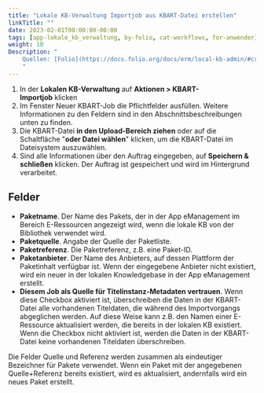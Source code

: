 ```yaml
---
title: "Lokale KB-Verwaltung Importjob aus KBART-Datei erstellen"
linkTitle: ""
date: 2023-02-01T00:00:00-00:00
tags: [app-lokale_kb_verwaltung, by-folio, cat-workflows, for-anwender]
weight: 10
Description: "
    Quellen: [Folio](https://docs.folio.org/docs/erm/local-kb-admin/#creating-a-kbart-import-job) & [GBV](https://info.gbv.de/display/FOLIOGBVEXTERN/Folio:+Lokale+KB-Verwaltung+Importjob+aus+KBART-Datei+erstellen)
    "
---
```


1.  In der **Lokalen KB-Verwaltung** auf **Aktionen > KBART-Importjob** klicken
2.  Im Fenster Neuer KBART-Job die Pflichtfelder ausfüllen. Weitere Informationen zu den Feldern sind in den Abschnittsbeschreibungen unten zu finden.
3.  Die KBART-Datei **in den Upload-Bereich ziehen** oder auf die Schaltfläche "**oder Datei wählen**" klicken, um die KBART-Datei im Dateisystem auszuwählen.
4.  Sind alle Informationen über den Auftrag eingegeben, auf **Speichern & schließen** klicken. Der Auftrag ist gespeichert und wird im Hintergrund verarbeitet.

## Felder

* **Paketname**. Der Name des Pakets, der in der App eManagement im Bereich E-Ressourcen angezeigt wird, wenn die lokale KB von der Bibliothek verwendet wird.
* **Paketquelle**. Angabe der Quelle der Paketliste.
* **Paketreferenz**. Die Paketreferenz, z.B. eine Paket-ID.
* **Paketanbieter**. Der Name des Anbieters, auf dessen Plattform der Paketinhalt verfügbar ist. Wenn der eingegebene Anbieter nicht existiert, wird ein neuer in der lokalen Knowledgebase in der App eManagement erstellt.
* **Diesem Job als Quelle für Titelinstanz-Metadaten vertrauen**. Wenn diese Checkbox aktiviert ist, überschreiben die Daten in der KBART-Datei alle vorhandenen Titeldaten, die während des Importvorgangs abgeglichen werden. Auf diese Weise kann z.B. den Namen einer E-Ressource aktualisiert werden, die bereits in der lokalen KB existiert. Wenn die Checkbox nicht aktiviert ist, werden die Daten in der KBART-Datei keine vorhandenen Titeldaten überschreiben.

Die Felder Quelle und Referenz werden zusammen als eindeutiger Bezeichner für Pakete verwendet. Wenn ein Paket mit der angegebenen Quelle+Referenz bereits existiert, wird es aktualisiert, andernfalls wird ein neues Paket erstellt.
